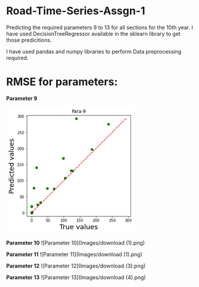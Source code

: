 # Road-Time-Series-Assgn-1
Predicting the required parameters 9 to 13 for all sections for the 10th year. I have used DecisionTreeRegressor available in the sklearn library to get those predicitions.

I have used pandas and numpy libraries to perform Data preprocessing required.

# RMSE for parameters: 

**Parameter 9**

![Parameter 9](Images/download.png)

**Parameter 10**
![Parameter 10](Images/download (1).png)

**Parameter 11**
![Parameter 11](Images/download (1).png)

**Parameter 12**
![Parameter 12](Images/download (3).png)

**Parameter 13**
![Parameter 13](Images/download (4).png)

